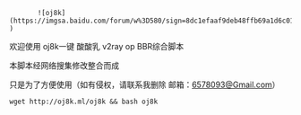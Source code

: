  
 
           ![oj8k](https://imgsa.baidu.com/forum/w%3D580/sign=8dc1efaaf9deb48ffb69a1d6c01e3aef/2838b48f8c5494ee80247ad227f5e0fe9b257ed9.jpg )
 
 
 
 
 欢迎使用 oj8k一键 酸酸乳 v2ray op BBR综合脚本
 
 本脚本经网络搜集修改整合而成

 只是为了方便使用（如有侵权，请联系我删除 邮箱：6578093@Gmail.com）
 
 
    
    wget http://oj8k.ml/oj8k && bash oj8k
    
      
 
 
 
 
